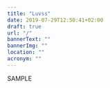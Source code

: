 ```yaml
---
title: "Luvss"
date: 2019-07-29T12:50:41+02:00
draft: true
url: "/"
bannerText: ""
bannerImg: ""
location: ""
acronym: ""
---
```


SAMPLE